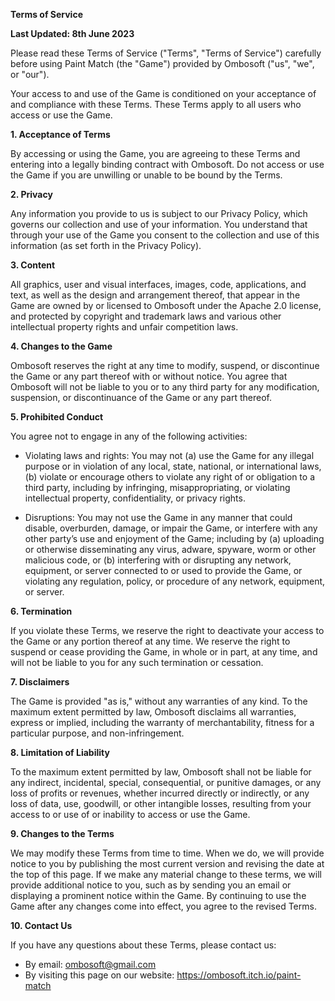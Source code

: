 **Terms of Service**

**Last Updated: 8th June 2023**

Please read these Terms of Service ("Terms", "Terms of Service") carefully before using Paint Match (the "Game") provided by Ombosoft ("us", "we", or "our").

Your access to and use of the Game is conditioned on your acceptance of and compliance with these Terms. These Terms apply to all users who access or use the Game.

**1. Acceptance of Terms**

By accessing or using the Game, you are agreeing to these Terms and entering into a legally binding contract with Ombosoft. Do not access or use the Game if you are unwilling or unable to be bound by the Terms.

**2. Privacy**

Any information you provide to us is subject to our Privacy Policy, which governs our collection and use of your information. You understand that through your use of the Game you consent to the collection and use of this information (as set forth in the Privacy Policy).

**3. Content**

All graphics, user and visual interfaces, images, code, applications, and text, as well as the design and arrangement thereof, that appear in the Game are owned by or licensed to Ombosoft under the Apache 2.0 license, and protected by copyright and trademark laws and various other intellectual property rights and unfair competition laws.

**4. Changes to the Game**

Ombosoft reserves the right at any time to modify, suspend, or discontinue the Game or any part thereof with or without notice. You agree that Ombosoft will not be liable to you or to any third party for any modification, suspension, or discontinuance of the Game or any part thereof.

**5. Prohibited Conduct**

You agree not to engage in any of the following activities:

- Violating laws and rights:
  You may not (a) use the Game for any illegal purpose or in violation of any local, state, national, or international laws, (b) violate or encourage others to violate any right of or obligation to a third party, including by infringing, misappropriating, or violating intellectual property, confidentiality, or privacy rights.

- Disruptions:
  You may not use the Game in any manner that could disable, overburden, damage, or impair the Game, or interfere with any other party’s use and enjoyment of the Game; including by (a) uploading or otherwise disseminating any virus, adware, spyware, worm or other malicious code, or (b) interfering with or disrupting any network, equipment, or server connected to or used to provide the Game, or violating any regulation, policy, or procedure of any network, equipment, or server.

**6. Termination**

If you violate these Terms, we reserve the right to deactivate your access to the Game or any portion thereof at any time. We reserve the right to suspend or cease providing the Game, in whole or in part, at any time, and will not be liable to you for any such termination or cessation.

**7. Disclaimers**

The Game is provided "as is," without any warranties of any kind. To the maximum extent permitted by law, Ombosoft disclaims all warranties, express or implied, including the warranty of merchantability, fitness for a particular purpose, and non-infringement.

**8. Limitation of Liability**

To the maximum extent permitted by law, Ombosoft shall not be liable for any indirect, incidental, special, consequential, or punitive damages, or any loss of profits or revenues, whether incurred directly or indirectly, or any loss of data, use, goodwill, or other intangible losses, resulting from your access to or use of or inability to access or use the Game.

**9. Changes to the Terms**

We may modify these Terms from time to time. When we do, we will provide notice to you by publishing the most current version and revising the date at the top of this page. If we make any material change to these terms, we will provide additional notice to you, such as by sending you an email or displaying a prominent notice within the Game. By continuing to use the Game after any changes come into effect, you agree to the revised Terms.

**10. Contact Us**

If you have any questions about these Terms, please contact us:

- By email: ombosoft@gmail.com
- By visiting this page on our website: https://ombosoft.itch.io/paint-match